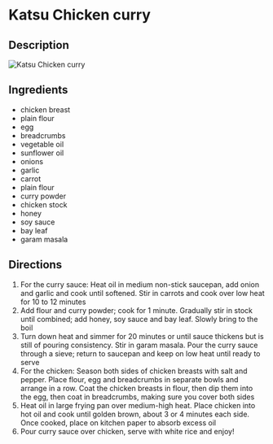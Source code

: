 # Katsu Chicken curry

## Description
![Katsu Chicken curry](https://www.themealdb.com/images/media/meals/vwrpps1503068729.jpg "Katsu Chicken curry")

## Ingredients
- chicken breast
- plain flour
- egg
- breadcrumbs
- vegetable oil
- sunflower oil
- onions
- garlic
- carrot
- plain flour
- curry powder
- chicken stock
- honey
- soy sauce
- bay leaf
- garam masala

## Directions
1. For the curry sauce: Heat oil in medium non-stick saucepan, add onion and garlic and cook until softened. Stir in carrots and cook over low heat for 10 to 12 minutes
2. Add flour and curry powder; cook for 1 minute. Gradually stir in stock until combined; add honey, soy sauce and bay leaf. Slowly bring to the boil
3. Turn down heat and simmer for 20 minutes or until sauce thickens but is still of pouring consistency. Stir in garam masala. Pour the curry sauce through a sieve; return to saucepan and keep on low heat until ready to serve
4. For the chicken: Season both sides of chicken breasts with salt and pepper. Place flour, egg and breadcrumbs in separate bowls and arrange in a row. Coat the chicken breasts in flour, then dip them into the egg, then coat in breadcrumbs, making sure you cover both sides
5. Heat oil in large frying pan over medium-high heat. Place chicken into hot oil and cook until golden brown, about 3 or 4 minutes each side. Once cooked, place on kitchen paper to absorb excess oil
6. Pour curry sauce over chicken, serve with white rice and enjoy!
